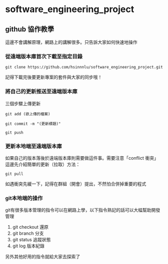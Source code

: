 # software_engineering_project
## github 協作教學
這邊不會講解原理，網路上的講解很多。只告訴大家如何快速地操作
### 從遠端版本庫首次下載至指定目錄

    git clone https://github.com/hsinnnlu/software_engineering_project.git
記得下載完後要更新專案的套件與大家的同步哦！
### 將自己的更新推送至遠端版本庫
三個步驟上傳更新
```
git add (欲上傳的檔案)
```
```
git commit -m "(更新標題)"
```
```
git push
```
### 更新本地端至遠端版本庫
如果自己的版本落後於遠端版本庫則需要做這件事。需要注意「conflict 衝突」  
這邊先介紹簡單的更新（拉取）方法：
```
git pull
```
如遇衝突先緩一下，記得在群組（開會）提出，不然怕合併掉重要的程式

### git本地端的操作
git有很多版本管理的指令可以在網路上學，以下指令熟記的話可以大幅幫助開發管理
1. git checkout 還原  
2. git branch 分支
3. git status 追蹤狀態
4. git log 版本紀錄

另外其他好用的指令就給大家去探索了